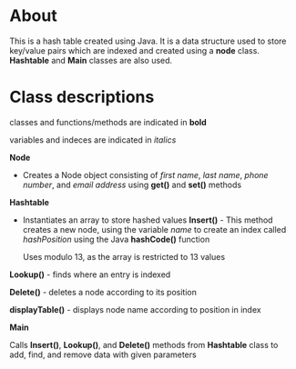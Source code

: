 # About

This is a hash table created using Java.  It is a data structure used to store key/value pairs which are indexed and created using a **node** class.  **Hashtable** and **Main** classes are also used.

# Class descriptions

classes and functions/methods are indicated in **bold**

variables and indeces are indicated in _italics_


**Node**

 *  Creates a Node object consisting of _first name_, _last name_, _phone number_, and _email address_ using **get()** and **set()** methods
 
**Hashtable**

 *  Instantiates an array to store hashed values
**Insert()** - This method creates a new node, using the variable _name_ to create an index called _hashPosition_ using the Java **hashCode()** function
    
    Uses modulo 13, as the array is restricted to 13 values
    
**Lookup()** - finds where an entry is indexed

**Delete()** - deletes a node according to its position

**displayTable()** - displays node name according to position in index

**Main**

Calls **Insert()**, **Lookup()**, and **Delete()** methods from **Hashtable** class to add, find, and remove data with given parameters
   
